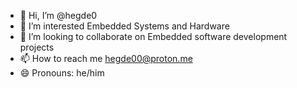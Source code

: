 - 👋 Hi, I’m @hegde0
- 👀 I’m interested Embedded Systems and Hardware
- 💞️ I’m looking to collaborate on Embedded software development projects
- 📫 How to reach me hegde00@proton.me
- 😄 Pronouns: he/him

<!---
hegde0/hegde0 is a ✨ special ✨ repository because its `README.md` (this file) appears on your GitHub profile.
You can click the Preview link to take a look at your changes.
--->
